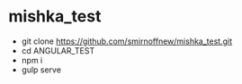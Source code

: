 # mishka_test

- git clone https://github.com/smirnoffnew/mishka_test.git
- cd ANGULAR_TEST
- npm i
- gulp serve